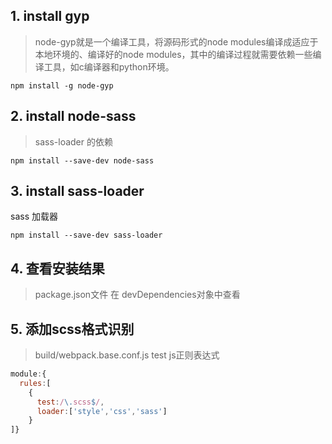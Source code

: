 ## 1. install gyp
> node-gyp就是一个编译工具，将源码形式的node modules编译成适应于本地环境的、编译好的node modules，其中的编译过程就需要依赖一些编译工具，如c编译器和python环境。
>
```
npm install -g node-gyp
```
## 2. install node-sass
> sass-loader 的依赖
>
```
npm install --save-dev node-sass
```
## 3. install sass-loader
sass 加载器
```
npm install --save-dev sass-loader
```
## 4. 查看安装结果
> package.json文件
> 在 devDependencies对象中查看
## 5. 添加scss格式识别
> build/webpack.base.conf.js
> test js正则表达式
```js
module:{
  rules:[
    {
      test:/\.scss$/,
      loader:['style','css','sass']
    }
]}
```
